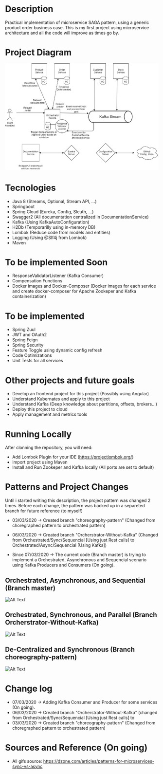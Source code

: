 # Description
Practical implementation of microservice SAGA pattern, using a generic product order business case.
This is my first project using microservice architecture and all the code will improve as times go by. 


# Project Diagram
![Alt Text](https://github.com/rogeriotakashi/Microservices-SAGA-Patterns/blob/88dbb6ba9fb37a29d688b63636c460d6096074d6/Microservice-SAGA-Patterns-diagram.jpg)

# Tecnologies
- Java 8 (Streams, Optional, Stream API, ...)
- Springboot 
- Spring Cloud (Eureka, Config, Sleuth, ...)
- Swagger2 (All documentation centralized in DocumentationService)
- Kafka (Using KafkaAutoConfiguration)
- H2Db (Temporarilly using in-memory DB)
- Lombok (Reduce code from models and entities)
- Logging (Using @Slf4j from Lombok)
- Maven 

# To be implemented Soon
- ResponseValidatorListener (Kafka Consumer)
- Compensation Functions
- Docker images and Docker-Composer (Docker images for each service and create docker-composer for Apache Zookeper and Kafka containerization)

# To be implemented
- Spring Zuul
- JWT and OAuth2
- Spring Feign
- Spring Security
- Feature Toggle using dynamic config refresh
- Code Optimizations
- Unit Tests for all services

# Other projects and future goals
- Develop an frontend project for this project (Possibly using Angular)
- Understand Kubernates and apply to this project
- Understand Kafka (Deep knowledge about partitions, offsets, brokers...)
- Deploy this project to cloud
- Apply management and metrics tools 

# Running Locally
After clonning the repository, you will need:
- Add Lombok Plugin for your IDE (https://projectlombok.org/)
- Import project using Maven
- Install and Run Zookeper and Kafka locally (All ports are set to default)

# Patterns and Project Changes
Until i started writing this description, the project pattern was changed 2 times.
Before each change, the pattern was backed up in a separeted branch for future reference (to myself)

- 03/03/2020 -> Created branch "choreography-pattern" (Changed from choregraphed pattern to orchestrated pattern)
- 06/03/2020 -> Created branch "Orcherstrator-Without-Kafka" (Changed from Orchestrated/Sync/Sequencial [Using just Rest calls] to Orchestrated/Async/Sequencial [Using Kafka])

- Since 07/03/2020 -> The current code (Branch master) is trying to implement a Orchestrated, Asynchronous and Sequencial scenario using Kafka Producers and Consumers (On going).
 

## Orchestrated, Asynchronous, and Sequential (Branch master)
![Alt Text](https://dzone.com/storage/temp/9338715-ezgifcom-optimize.gif)


## Orchestrated, Synchronous, and Parallel (Branch Orcherstrator-Without-Kafka)
![Alt Text](https://dzone.com/storage/temp/9338801-ezgifcom-optimize-3.gif)

## De-Centralized and Synchronous (Branch choreography-pattern)
![Alt Text](https://dzone.com/storage/temp/9338783-ezgifcom-optimize-1.gif)

# Change log
- 07/03/2020 -> Adding Kafka Consumer and Producer for some services (On going).
- 06/03/2020 -> Created branch "Orcherstrator-Without-Kafka" (changed from Orchestrated/Sync/Sequencial [Using just Rest calls] to 
- 03/03/2020 -> Created branch "choreography-pattern" (Changed from choregraphed pattern to orchestrated pattern)


# Sources and Reference (On going)
- All gifs source: https://dzone.com/articles/patterns-for-microservices-sync-vs-async

